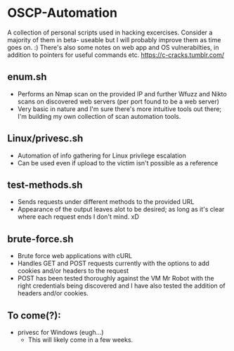 # OSCP-Automation
A collection of personal scripts used in hacking excercises. Consider a majority of them in beta- useable but I will probably improve them as time goes on. :)
There's also some notes on web app and OS vulnerabilties, in addition to pointers for useful commands etc.
https://c-cracks.tumblr.com/

## enum.sh
* Performs an Nmap scan on the provided IP and further Wfuzz and Nikto scans on discovered web servers (per port found to be a web server)
* Very basic in nature and I'm sure there's more intuitive tools out there; I'm building my own collection of scan automation tools.

## Linux/privesc.sh
* Automation of info gathering for Linux privilege escalation
* Can be used even if upload to the victim isn't possible as a reference

## test-methods.sh
* Sends requests under different methods to the provided URL
* Appearance of the output leaves alot to be desired; as long as it's clear where each request ends I don't mind. xD

## brute-force.sh
* Brute force web applications with cURL
* Handles GET and POST requests currently with the options to add cookies and/or headers to the request
* POST has been tested thoroughly against the VM Mr Robot with the right credentials being discovered and I have also tested the addition of headers and/or cookies.

## To come(?):
* privesc for Windows (eugh...)
  * This will likely come in a few weeks.
